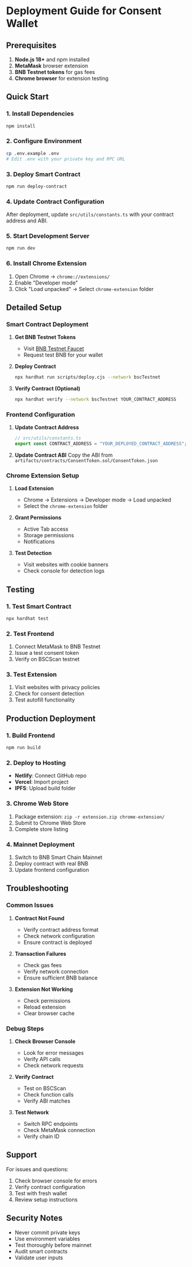# Deployment Guide for Consent Wallet

## Prerequisites

1. **Node.js 18+** and npm installed
2. **MetaMask** browser extension
3. **BNB Testnet tokens** for gas fees
4. **Chrome browser** for extension testing

## Quick Start

### 1. Install Dependencies
```bash
npm install
```

### 2. Configure Environment
```bash
cp .env.example .env
# Edit .env with your private key and RPC URL
```

### 3. Deploy Smart Contract
```bash
npm run deploy-contract
```

### 4. Update Contract Configuration
After deployment, update `src/utils/constants.ts` with your contract address and ABI.

### 5. Start Development Server
```bash
npm run dev
```

### 6. Install Chrome Extension
1. Open Chrome → `chrome://extensions/`
2. Enable "Developer mode"
3. Click "Load unpacked" → Select `chrome-extension` folder

## Detailed Setup

### Smart Contract Deployment

1. **Get BNB Testnet Tokens**
   - Visit [BNB Testnet Faucet](https://testnet.binance.org/faucet-smart)
   - Request test BNB for your wallet

2. **Deploy Contract**
   ```bash
   npx hardhat run scripts/deploy.cjs --network bscTestnet
   ```

3. **Verify Contract (Optional)**
   ```bash
   npx hardhat verify --network bscTestnet YOUR_CONTRACT_ADDRESS
   ```

### Frontend Configuration

1. **Update Contract Address**
   ```typescript
   // src/utils/constants.ts
   export const CONTRACT_ADDRESS = "YOUR_DEPLOYED_CONTRACT_ADDRESS";
   ```

2. **Update Contract ABI**
   Copy the ABI from `artifacts/contracts/ConsentToken.sol/ConsentToken.json`

### Chrome Extension Setup

1. **Load Extension**
   - Chrome → Extensions → Developer mode → Load unpacked
   - Select the `chrome-extension` folder

2. **Grant Permissions**
   - Active Tab access
   - Storage permissions
   - Notifications

3. **Test Detection**
   - Visit websites with cookie banners
   - Check console for detection logs

## Testing

### 1. Test Smart Contract
```bash
npx hardhat test
```

### 2. Test Frontend
1. Connect MetaMask to BNB Testnet
2. Issue a test consent token
3. Verify on BSCScan testnet

### 3. Test Extension
1. Visit websites with privacy policies
2. Check for consent detection
3. Test autofill functionality

## Production Deployment

### 1. Build Frontend
```bash
npm run build
```

### 2. Deploy to Hosting
- **Netlify**: Connect GitHub repo
- **Vercel**: Import project
- **IPFS**: Upload build folder

### 3. Chrome Web Store
1. Package extension: `zip -r extension.zip chrome-extension/`
2. Submit to Chrome Web Store
3. Complete store listing

### 4. Mainnet Deployment
1. Switch to BNB Smart Chain Mainnet
2. Deploy contract with real BNB
3. Update frontend configuration

## Troubleshooting

### Common Issues

1. **Contract Not Found**
   - Verify contract address format
   - Check network configuration
   - Ensure contract is deployed

2. **Transaction Failures**
   - Check gas fees
   - Verify network connection
   - Ensure sufficient BNB balance

3. **Extension Not Working**
   - Check permissions
   - Reload extension
   - Clear browser cache

### Debug Steps

1. **Check Browser Console**
   - Look for error messages
   - Verify API calls
   - Check network requests

2. **Verify Contract**
   - Test on BSCScan
   - Check function calls
   - Verify ABI matches

3. **Test Network**
   - Switch RPC endpoints
   - Check MetaMask connection
   - Verify chain ID

## Support

For issues and questions:
1. Check browser console for errors
2. Verify contract configuration
3. Test with fresh wallet
4. Review setup instructions

## Security Notes

- Never commit private keys
- Use environment variables
- Test thoroughly before mainnet
- Audit smart contracts
- Validate user inputs